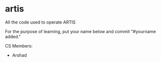 # artis
All the code used to operate ARTIS 

For the purpose of learning, put your name below and commit "#yourname added."

CS Members:

- Arshad
